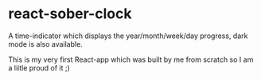# react-sober-clock
A time-indicator which displays the year/month/week/day progress, dark mode is also available.

This is my very first React-app which was built by me from scratch so I am a liitle proud of it ;)
